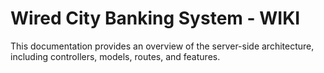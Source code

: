 # Wired City Banking System - WIKI

This documentation provides an overview of the server-side architecture, including controllers, models, routes, and features.
